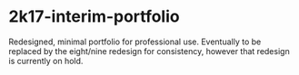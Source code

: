 # 2k17-interim-portfolio
Redesigned, minimal portfolio for professional use. Eventually to be replaced by the eight/nine redesign for consistency, however that redesign is currently on hold.
